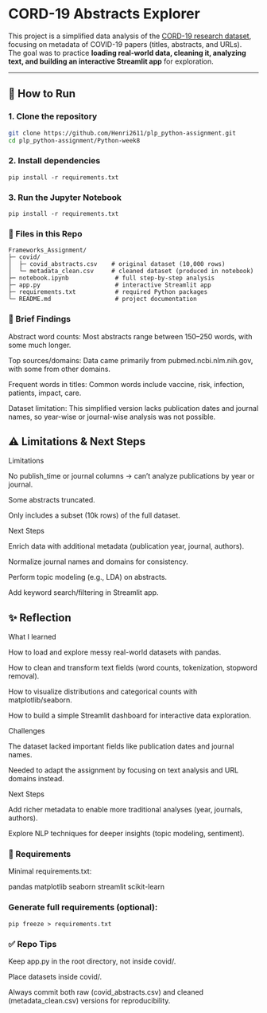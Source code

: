 # CORD-19 Abstracts Explorer

This project is a simplified data analysis of the [CORD-19 research dataset](https://www.kaggle.com/allen-institute-for-ai/CORD-19-research-challenge), focusing on metadata of COVID-19 papers (titles, abstracts, and URLs).  
The goal was to practice **loading real-world data, cleaning it, analyzing text, and building an interactive Streamlit app** for exploration.  

---

## 🚀 How to Run

### 1. Clone the repository
```bash
git clone https://github.com/Henri2611/plp_python-assignment.git
cd plp_python-assignment/Python-week8
```

### 2. Install dependencies
```
pip install -r requirements.txt
 ```
### 3. Run the Jupyter Notebook
```
pip install -r requirements.txt

```
### 📂 Files in this Repo
```
Frameworks_Assignment/
├─ covid/
│  ├─ covid_abstracts.csv    # original dataset (10,000 rows)
│  └─ metadata_clean.csv     # cleaned dataset (produced in notebook)
├─ notebook.ipynb             # full step-by-step analysis
├─ app.py                     # interactive Streamlit app
├─ requirements.txt           # required Python packages
└─ README.md                  # project documentation

```

### 🔎 Brief Findings

Abstract word counts: Most abstracts range between 150–250 words, with some much longer.

Top sources/domains: Data came primarily from pubmed.ncbi.nlm.nih.gov, with some from other domains.

Frequent words in titles: Common words include vaccine, risk, infection, patients, impact, care.

Dataset limitation: This simplified version lacks publication dates and journal names, so year-wise or journal-wise analysis was not possible.

⚠️ Limitations & Next Steps
---

Limitations

No publish_time or journal columns → can’t analyze publications by year or journal.

Some abstracts truncated.

Only includes a subset (10k rows) of the full dataset.

Next Steps

Enrich data with additional metadata (publication year, journal, authors).

Normalize journal names and domains for consistency.

Perform topic modeling (e.g., LDA) on abstracts.

Add keyword search/filtering in Streamlit app.


✨ Reflection
---
What I learned

How to load and explore messy real-world datasets with pandas.

How to clean and transform text fields (word counts, tokenization, stopword removal).

How to visualize distributions and categorical counts with matplotlib/seaborn.

How to build a simple Streamlit dashboard for interactive data exploration.

Challenges

The dataset lacked important fields like publication dates and journal names.

Needed to adapt the assignment by focusing on text analysis and URL domains instead.

Next Steps

Add richer metadata to enable more traditional analyses (year, journals, authors).

Explore NLP techniques for deeper insights (topic modeling, sentiment).

### 📝 Requirements

Minimal requirements.txt:

pandas
matplotlib
seaborn
streamlit
scikit-learn

### Generate full requirements (optional):

```
pip freeze > requirements.txt
```
### ✅ Repo Tips

Keep app.py in the root directory, not inside covid/.

Place datasets inside covid/.

Always commit both raw (covid_abstracts.csv) and cleaned (metadata_clean.csv) versions for reproducibility.
